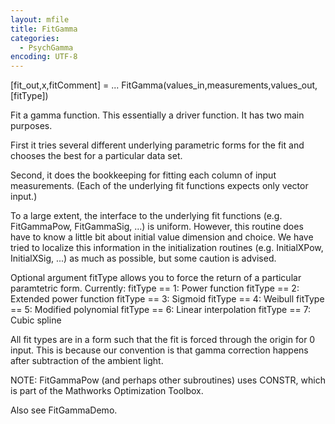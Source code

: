 ```yaml
---
layout: mfile
title: FitGamma
categories:
  - PsychGamma
encoding: UTF-8
---
```


[fit\_out,x,fitComment] = ...
  FitGamma(values\_in,measurements,values\_out,[fitType])

Fit a gamma function.  This essentially a driver function.
It has two main purposes.

First it tries several different
underlying parametric forms for the fit and chooses the best
for a particular data set.

Second, it does the bookkeeping for fitting each column of
input measurements.  (Each of the underlying fit functions expects
only vector input.)

To a large extent, the interface to the underlying fit functions
(e.g. FitGammaPow, FitGammaSig, ...) is uniform.  However, this routine
does have to know a little bit about initial value dimension and choice.
We have tried to localize this information in the initialization routines
(e.g. InitialXPow, InitialXSig, ...) as much as possible, but some
caution is advised.

Optional argument fitType allows you to force the return of a particular
paramtetric form.  Currently:
  fitType == 1:  Power function
  fitType == 2:  Extended power function
  fitType == 3:  Sigmoid
  fitType == 4:  Weibull
  fitType == 5:  Modified polynomial
  fitType == 6:  Linear interpolation
  fitType == 7:  Cubic spline

All fit types are in a form such that the fit is forced through the
origin for 0 input.  This is because our convention is that gamma
correction happens after subtraction of the ambient light.

NOTE: FitGammaPow (and perhaps other subroutines) uses CONSTR, which is part of the
Mathworks Optimization Toolbox.

Also see FitGammaDemo.